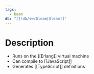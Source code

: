 ```yaml
---
tags:
  - beam
db: "[[!db/sw/Gleam|Gleam]]"
---
```

# Description
- Runs on the [[Erlang]] virtual machine
- Can compile to [[JavaScript]]
- Generates [[TypeScript]] definitions